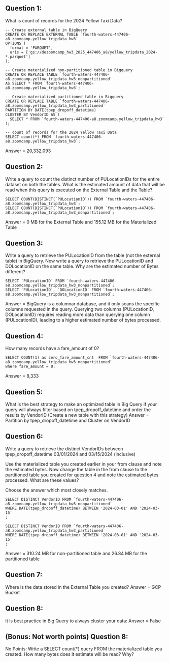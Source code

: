 ## Question 1: 
What is count of records for the 2024 Yellow Taxi Data?
```
-- Create external table in BigQuery
CREATE OR REPLACE EXTERNAL TABLE `fourth-waters-447406-a8.zoomcamp.yellow_tripdata_hw3`
OPTIONS (
  format = 'PARQUET',
  uris = ['gs://dezoomcamp_hw3_2025_447406_a8/yellow_tripdata_2024-*.parquet']
);

-- Create materialized non-partitioned table in Bigquery
CREATE OR REPLACE TABLE `fourth-waters-447406-a8.zoomcamp.yellow_tripdata_hw3_nonpartitioned`
AS SELECT * FROM `fourth-waters-447406-a8.zoomcamp.yellow_tripdata_hw3`;

-- Create materialized partitioned table in Bigquery
CREATE OR REPLACE TABLE `fourth-waters-447406-a8.zoomcamp.yellow_tripdata_hw3_partitioned`
PARTITION BY DATE(tpep_dropoff_datetime)
CLUSTER BY VendorID AS (
  SELECT * FROM `fourth-waters-447406-a8.zoomcamp.yellow_tripdata_hw3`
);

-- count of records for the 2024 Yellow Taxi Data
SELECT count(*) FROM `fourth-waters-447406-a8.zoomcamp.yellow_tripdata_hw3`;
```
Answer = 20,332,093

## Question 2:
Write a query to count the distinct number of PULocationIDs for the entire dataset on both the tables.
What is the estimated amount of data that will be read when this query is executed on the External Table and the Table?
```
SELECT COUNT(DISTINCT(`PULocationID`)) FROM `fourth-waters-447406-a8.zoomcamp.yellow_tripdata_hw3`;
SELECT COUNT(DISTINCT(`PULocationID`)) FROM `fourth-waters-447406-a8.zoomcamp.yellow_tripdata_hw3_nonpartitioned`;
```
Answer = 0 MB for the External Table and 155.12 MB for the Materialized Table

## Question 3:
Write a query to retrieve the PULocationID from the table (not the external table) in BigQuery. Now write a query to retrieve the PULocationID and DOLocationID on the same table. Why are the estimated number of Bytes different?
```
SELECT `PULocationID` FROM `fourth-waters-447406-a8.zoomcamp.yellow_tripdata_hw3_nonpartitioned`;
SELECT `PULocationID`, `DOLocationID` FROM `fourth-waters-447406-a8.zoomcamp.yellow_tripdata_hw3_nonpartitioned`;
```
Answer = BigQuery is a columnar database, and it only scans the specific columns requested in the query. Querying two columns (PULocationID, DOLocationID) requires reading more data than querying one column (PULocationID), leading to a higher estimated number of bytes processed.

## Question 4:
How many records have a fare_amount of 0?
```
SELECT COUNT(1) as zero_fare_amount_cnt  FROM `fourth-waters-447406-a8.zoomcamp.yellow_tripdata_hw3_nonpartitioned`
where fare_amount = 0;
```
Answer = 8,333

## Question 5:
What is the best strategy to make an optimized table in Big Query if your query will always filter based on tpep_dropoff_datetime and order the results by VendorID (Create a new table with this strategy)
Answer = Partition by tpep_dropoff_datetime and Cluster on VendorID

## Question 6:
Write a query to retrieve the distinct VendorIDs between tpep_dropoff_datetime 03/01/2024 and 03/15/2024 (inclusive)

Use the materialized table you created earlier in your from clause and note the estimated bytes. Now change the table in the from clause to the partitioned table you created for question 4 and note the estimated bytes processed. What are these values?

Choose the answer which most closely matches.
```
SELECT DISTINCT VendorID FROM `fourth-waters-447406-a8.zoomcamp.yellow_tripdata_hw3_nonpartitioned`
WHERE DATE(tpep_dropoff_datetime) BETWEEN '2024-03-01' AND '2024-03-15'
;

SELECT DISTINCT VendorID FROM `fourth-waters-447406-a8.zoomcamp.yellow_tripdata_hw3_partitioned`
WHERE DATE(tpep_dropoff_datetime) BETWEEN '2024-03-01' AND '2024-03-15'
;
```
Answer = 310.24 MB for non-partitioned table and 26.84 MB for the partitioned table

## Question 7:
Where is the data stored in the External Table you created?
Answer = GCP Bucket

## Question 8:
It is best practice in Big Query to always cluster your data:
Answer = False

## (Bonus: Not worth points) Question 8:
No Points: Write a SELECT count(*) query FROM the materialized table you created. How many bytes does it estimate will be read? Why?
